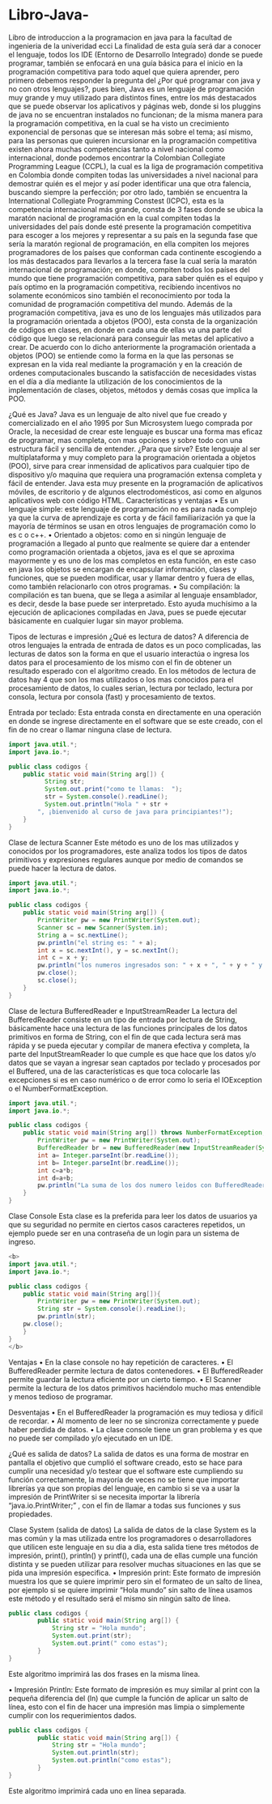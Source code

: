 # Libro-Java-
Libro de introduccion a la programacion en java para la facultad de ingenieria de la univeridad ecci
La finalidad de esta guía será dar a conocer el lenguaje, todos los IDE (Entorno de Desarrollo Integrado) donde se puede programar, también se enfocará en una guía básica para el inicio en la programación competitiva para todo aquel que quiera aprender, pero primero debemos responder la pregunta del ¿Por qué programar con java y no con otros lenguajes?, pues bien,  Java es un lenguaje de programación muy grande y muy utilizado para distintos fines, entre los más destacados que se puede observar los aplicativos y  páginas web, donde si los pluggins de java no se encuentran instalados no funcionan; de la misma manera para la programación competitiva, en la cual se ha visto un crecimiento exponencial de personas que se interesan más sobre el tema; así mismo, para las personas que quieren incursionar en la programación competitiva existen ahora muchas competencias tanto a nivel nacional como internacional, donde podemos encontrar la Colombian Collegiate Programming League (CCPL), la cual es la liga de programación competitiva en Colombia donde compiten todas las universidades a nivel nacional para demostrar quién es el mejor y así poder identificar una que otra falencia, buscando siempre la perfección; por otro lado, también se encuentra la International Collegiate Programming Constest (ICPC), esta es la competencia internacional más grande, consta de 3 fases donde se ubica la maratón nacional de programación en la cual compiten todas la universidades del país donde esté presente la programación competitiva para escoger a los mejores y representar a su país en la segunda fase que sería la maratón regional de programación, en ella compiten los mejores programadores de los países que conforman cada continente escogiendo a los más destacados para llevarlos a la tercera fase la cual sería la maratón internacional de programación; en donde, compiten todos los países del mundo que tiene programación competitiva, para saber quién es el equipo y país optimo en la programación competitiva, recibiendo incentivos no solamente económicos sino también el reconocimiento por toda la comunidad de programación competitiva del mundo.
Además de la programación competitiva, java es uno de los lenguajes más utilizados para la programación orientada a objetos (POO), esta consta de la organización de códigos en clases, en donde en cada una de ellas va una parte del código que luego se relacionará para conseguir las metas del aplicativo a crear. 
De acuerdo con lo dicho anteriormente la programación orientada a objetos (POO) se entiende como la forma en la que las personas se expresan en la vida real mediante la programación y en la creación de ordenes computacionales buscando la satisfacción de necesidades vistas en el día a día mediante la utilización de los conocimientos de la implementación de clases, objetos, métodos y demás cosas que implica la POO. 
<br>

¿Qué es Java?
Java es un lenguaje de alto nivel que fue creado y comercializado en el año 1995 por Sun Microsystem luego comprada por Oracle, la necesidad de crear este lenguaje es buscar una forma mas eficaz de programar, mas completa, con mas opciones y sobre todo con una estructura fácil y sencilla de entender.
¿Para que sirve?
Este lenguaje al ser multiplataforma y muy completo para la programación orientada a objetos (POO), sirve para crear inmensidad de aplicativos para cualquier tipo de dispositivo y/o maquina que requiera una programación extensa completa y fácil de entender.
Java esta muy presente en la programación de aplicativos móviles, de escritorio y de algunos electrodomésticos, asi como en algunos aplicativos web con código HTML.
Características y ventajas
•	Es un lenguaje simple: este lenguaje de programación no es para nada complejo ya que la curva de aprendizaje es corta y de fácil familiarización ya que la mayoría de términos se usan en otros lenguajes de programación como lo es c o c++.
•	Orientado a objetos: como en si ningún lenguaje de programación a llegado al punto que realmente se quiere dar a entender como programación orientada a objetos, java es el que se aproxima mayormente y es uno de los mas completos en esta función, en este caso en java los objetos se encargan de encapsular información, clases y funciones, que se pueden modificar, usar y llamar dentro y fuera de ellas, como también relacionarlo con otros programas.
•	Su compilación: la compilación es tan buena, que se llega a asimilar al lenguaje ensamblador, es decir, desde la base puede ser interpretado. Esto ayuda muchísimo a la ejecución de aplicaciones compiladas en Java, pues se puede ejecutar básicamente en cualquier lugar sin mayor problema.

<hi>Tipos de lecturas e impresión</h1>
¿Qué es lectura de datos?
A diferencia de otros lenguajes la entrada de entrada de datos es un poco complicadas, las lecturas de datos son la forma en que el usuario interactúa o ingresa los datos para el procesamiento de los mismo con el fin de obtener un resultado esperado con el algoritmo creado.
En los métodos de lectura de datos hay 4 que son los mas utilizados o los mas conocidos para el procesamiento de datos, lo cuales serian, lectura por teclado, lectura por consola, lectura por consola (fast) y procesamiento de textos.

Entrada por teclado:
Esta entrada consta en directamente en una operación en donde se ingrese directamente en el software que se este creado, con el fin de no crear o llamar ninguna clase de lectura.
```java
import java.util.*;
import java.io.*;

public class codigos {
	public static void main(String arg[]) {
		  String str;
          System.out.print("como te llamas:  ");
          str = System.console().readLine();
          System.out.println("Hola " + str + 
        ", ¡bienvenido al curso de java para principiantes!");
	}
}
```

Clase de lectura Scanner
Este método es uno de los mas utilizados y conocidos por los programadores, este analiza todos los tipos de datos primitivos y expresiones regulares aunque por medio de comandos se puede hacer la lectura de datos.
```java
import java.util.*;
import java.io.*;

public class codigos {
	public static void main(String arg[]) {
		PrintWriter pw = new PrintWriter(System.out);
		Scanner sc = new Scanner(System.in);
		String a = sc.nextLine();
		pw.println("el string es: " + a);
		int x = sc.nextInt(), y = sc.nextInt();
		int c = x + y;
		pw.println("los numeros ingresados son: " + x + ", " + y + " y la suma de ambos es: " + c);
		pw.close();
		sc.close();
	}
}
```
Clase de lectura BufferedReader e InputStreamReader
La lectura del BufferedReader consiste en un tipo de entrada por lectura de String, básicamente hace una lectura de las funciones principales de los datos primitivos en forma de String, con el fin de que cada lectura será mas rápida y se pueda ejecutar y compilar de manera efectiva y completa, la parte del InputStreamReader lo que cumple es que hace que los datos y/o datos que se vayan a ingresar sean captados por teclado y procesados por el Buffered, una de las características es que toca colocarle las excepciones si es en caso numérico o de error como lo seria el IOException o el NumberFormatException.
```java
import java.util.*;
import java.io.*;

public class codigos {
	public static void main(String arg[]) throws NumberFormatException, IOException {
		PrintWriter pw = new PrintWriter(System.out);
		BufferedReader br = new BufferedReader(new InputStreamReader(System.in));
		int a= Integer.parseInt(br.readLine());
		int b= Integer.parseInt(br.readLine());
		int c=a*b;
		int d=a+b;
		pw.println("La suma de los dos numero leidos con BufferedReader es: "+d+" y la multipliacion es: "+c);
	}
}
```
Clase Console
Esta clase es la preferida para leer los datos de usuarios ya que su seguridad no permite en ciertos casos caracteres repetidos, un ejemplo puede ser en una contraseña de un login para un sistema de ingreso.
```java
<b>
import java.util.*;
import java.io.*;

public class codigos {
	public static void main(String arg[]){
		PrintWriter pw = new PrintWriter(System.out);
		String str = System.console().readLine();
        pw.println(str);
	pw.close();
	}
}
</b>
```

Ventajas 
•	En la clase console no hay repetición de caracteres.
•	El BufferedReader permite lectura de datos contenedores.
•	El BufferedReader permite guardar la lectura eficiente por un cierto tiempo.
•	El Scanner permite la lectura de los datos primitivos haciéndolo mucho mas entendible y menos tedioso de programar.

Desventajas
•	En el BufferedReader la programación es muy tediosa y difícil de recordar.
•	Al momento de leer no se sincroniza correctamente y puede haber perdida de datos.
•	La clase console tiene un gran problema y es que no puede ser compilado y/o ejecutado en un IDE.

¿Qué es salida de datos?
La salida de datos es una forma de mostrar en pantalla el objetivo que cumplió el software creado, esto se hace para cumplir una necesidad y/o testear que el software este cumpliendo su función correctamente, la mayoría de veces no se tiene que importar librerías ya que son propias del lenguaje, en cambio si se va a usar la impresión de PrintWriter si se necesita importar la librería “java.io.PrintWriter;” , con el fin de llamar a todas sus funciones y sus propiedades.

Clase System (salida de datos)
La salida de datos de la clase System es la mas común y la mas utilizada entre los programadores o desarrolladores que utilicen este lenguaje en su dia a dia, esta salida tiene tres métodos de impresión, print(), println() y printf(), cada una de ellas cumple una función distinta y se pueden utilizar para resolver muchas situaciones en las que se pida una impresión especifica.
•	Impresión print:
Este formato de impresión muestra los que se quiere imprimir pero sin el formateo de un salto de línea, por ejemplo si se quiere imprimir “Hola mundo” sin salto de línea usamos este método y el resultado será el mismo sin ningún salto de línea.
```java
public class codigos {
		public static void main(String arg[]) {
			String str = "Hola mundo";
			System.out.print(str);
			System.out.print(" como estas");
		}
}
```

Este algoritmo imprimirá las dos frases en la misma línea.

•	Impresión Println: 
Este formato de impresión es muy similar al print con la pequeña diferencia del (ln) que cumple la función de aplicar un salto de línea, esto con el fin de hacer una impresión mas limpia o simplemente cumplir con los requerimientos dados.
```java
public class codigos {
		public static void main(String arg[]) {
			String str = "Hola mundo";
			System.out.println(str);
			System.out.println("como estas");
		}
}
```

Este algoritmo imprimirá cada uno en línea separada.


